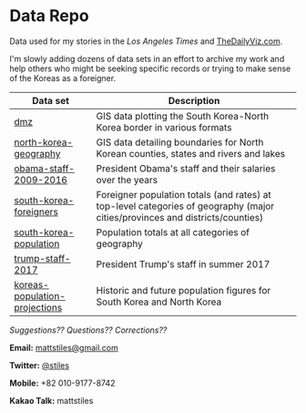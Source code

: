 # Data Repo
Data used for my stories in the *Los Angeles Times* and [TheDailyViz.com](http://www.thedailyviz.com). 

I'm slowly adding dozens of data sets in an effort to archive my work and help others who might be seeking specific records or trying to make sense of the Koreas as a foreigner.

Data set | Description
------------ | -------------
[dmz](https://github.com/mattstiles/data/tree/master/dmz) | GIS data plotting the South Korea-North Korea border in various formats
[north-korea-geography](https://github.com/mattstiles/data/tree/master/north-korea-geography) | GIS data detailing boundaries for North Korean counties, states and rivers and lakes
[obama-staff-2009-2016](https://github.com/mattstiles/data/tree/master/obama-staff-2009-2016) | President Obama's staff and their salaries over the years
[south-korea-foreigners](https://github.com/mattstiles/data/tree/master/south-korea-foreigners) | Foreigner population totals (and rates) at top-level categories of geography (major cities/provinces and districts/counties)
[south-korea-population](https://github.com/mattstiles/data/tree/master/south-korea-population) | Population totals at all categories of geography
[trump-staff-2017](https://github.com/mattstiles/data/tree/master/trump-staff-2017) | President Trump's staff in summer 2017
[koreas-population-projections](https://github.com/mattstiles/data/tree/master/koreas-population-projections) | Historic and future population figures for South Korea and North Korea

*Suggestions?? Questions?? Corrections??*

**Email:** [mattstiles@gmail.com](mailto:mattstiles@gmail.com)

**Twitter:** [@stiles](http://www.twitter.com/stiles)

**Mobile:** +82 010-9177-8742

**Kakao Talk:** mattstiles